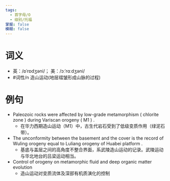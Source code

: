 ```yaml
---
tags:
  - 首字母/O
  - 级别/托福
掌握: false
模糊: false
---
```

# 词义
- 英：/ɒˈrɒdʒəni/； 美：/ɔːˈrɑːdʒəni/
- #词性/n  造山运动(地层褶皱形成山脉的过程)
# 例句
- Paleozoic rocks were affected by low-grade metamorphism ( chlorite zone ) during Variscan orogeny ( M1 ) .
	- 在华力西期造山运动（M1）中，古生代岩石受到了低级变质作用（绿泥石带）。
- The unconformity between the basement and the cover is the record of Wuling orogeny equal to Luliang orogeny of Huabei platform .
	- 基底与盖层之间的高角度不整合界面，系武陵造山运动的记录。武陵运动与华北地台的吕梁运动相当。
- Control of orogeny on metamorphic fluid and deep organic matter evolution
	- 造山运动对变质流体及深部有机质演化的控制
